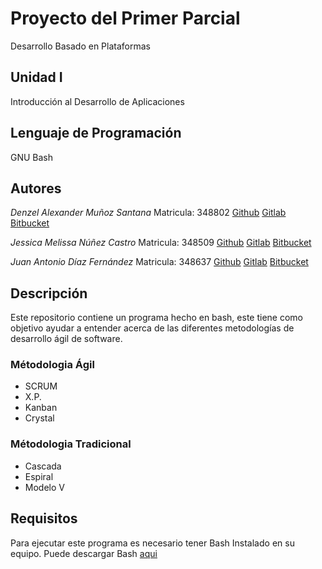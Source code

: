 # Proyecto del Primer Parcial

Desarrollo Basado en Plataformas

## Unidad I

Introducción al Desarrollo de Aplicaciones

## Lenguaje de Programación

GNU Bash

## Autores

*Denzel Alexander Muñoz Santana*
	Matricula: 348802
	[Github]()
	[Gitlab]()
	[Bitbucket]()

*Jessica Melissa Núñez Castro*
	Matricula: 348509
	[Github]()
	[Gitlab]()
	[Bitbucket]()

*Juan Antonio Díaz Fernández*
	Matricula: 348637
	[Github]()
	[Gitlab]()
	[Bitbucket]()

## Descripción

Este repositorio contiene un programa hecho en bash, este tiene como objetivo ayudar a entender acerca de las diferentes metodologías de desarrollo ágil de software.

### Métodologia Ágil

* SCRUM
* X.P.
* Kanban
* Crystal

### Métodologia Tradicional

* Cascada
* Espiral
* Modelo V

## Requisitos

Para ejecutar este programa es necesario tener Bash Instalado en su equipo. Puede descargar Bash [aqui](https://www.gnu.org/software/bash/)
